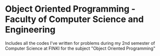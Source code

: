 # Object Oriented Programming - Faculty of Computer Science and Engineering
Includes all the codes I've written for problems during my 2nd semester of Computer Science at FINKI for the subject "Object Oriented Programming"
